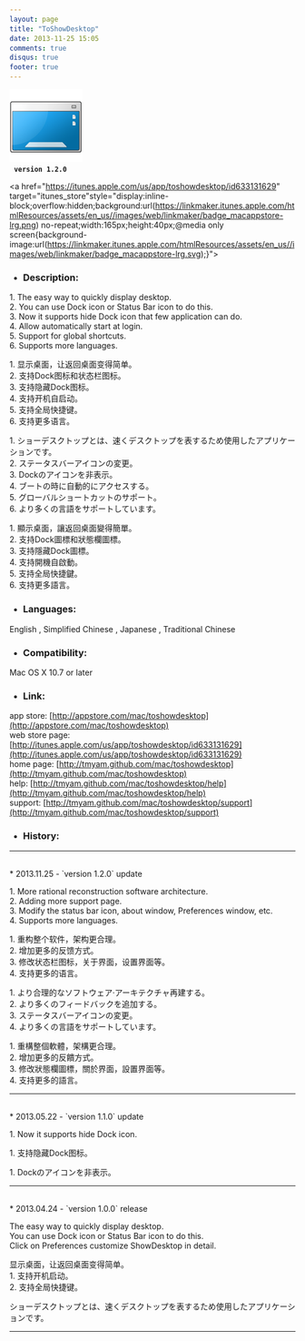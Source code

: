 ```yaml
---
layout: page
title: "ToShowDesktop"
date: 2013-11-25 15:05
comments: true
disqus: true
footer: true
---
```

![icon](/mac/toshowdesktop/icon.png)   
&nbsp;&nbsp;**`version 1.2.0`**

<a href="https://itunes.apple.com/us/app/toshowdesktop/id633131629" target="itunes_store"style="display:inline-block;overflow:hidden;background:url(https://linkmaker.itunes.apple.com/htmlResources/assets/en_us//images/web/linkmaker/badge_macappstore-lrg.png) no-repeat;width:165px;height:40px;@media only screen{background-image:url(https://linkmaker.itunes.apple.com/htmlResources/assets/en_us//images/web/linkmaker/badge_macappstore-lrg.svg);}"></a>

* ### Description:   

1.&nbsp;The easy way to quickly display desktop.   
2.&nbsp;You can use Dock icon or Status Bar icon to do this.   
3.&nbsp;Now it supports hide Dock icon that few application can do.   
4.&nbsp;Allow automatically start at login.   
5.&nbsp;Support for global shortcuts.   
6.&nbsp;Supports more languages.    

1.&nbsp;显示桌面，让返回桌面变得简单。   
2.&nbsp;支持Dock图标和状态栏图标。   
3.&nbsp;支持隐藏Dock图标。   
4.&nbsp;支持开机自启动。   
5.&nbsp;支持全局快捷键。   
6.&nbsp;支持更多语言。       

1.&nbsp;ショーデスクトップとは、速くデスクトップを表するため使用したアプリケーションです。   
2.&nbsp;ステータスバーアイコンの変更。   
3.&nbsp;Dockのアイコンを非表示。   
4.&nbsp;ブートの時に自動的にアクセスする。   
5.&nbsp;グローバルショートカットのサポート。   
6.&nbsp;より多くの言語をサポートしています。   

1.&nbsp;顯示桌面，讓返回桌面變得簡單。   
2.&nbsp;支持Dock圖標和狀態欄圖標。   
3.&nbsp;支持隱藏Dock圖標。     
4.&nbsp;支持開機自啟動。   
5.&nbsp;支持全局快捷鍵。   
6.&nbsp;支持更多語言。   

* ### Languages: 

English , Simplified Chinese , Japanese , Traditional Chinese

* ### Compatibility: 

Mac OS X 10.7 or later

* ### Link:

app store: [http://appstore.com/mac/toshowdesktop](http://appstore.com/mac/toshowdesktop)   
web store page: [http://itunes.apple.com/us/app/toshowdesktop/id633131629](http://itunes.apple.com/us/app/toshowdesktop/id633131629)   
home page: [http://tmyam.github.com/mac/toshowdesktop](http://tmyam.github.com/mac/toshowdesktop)  
help: [http://tmyam.github.com/mac/toshowdesktop/help](http://tmyam.github.com/mac/toshowdesktop/help)   
support: [http://tmyam.github.com/mac/toshowdesktop/support](http://tmyam.github.com/mac/toshowdesktop/support)


* ### History:
***
<br/>
* 2013.11.25  - `version 1.2.0` update  

1.&nbsp;More rational reconstruction software architecture.   
2.&nbsp;Adding more support page.   
3.&nbsp;Modify the status bar icon, about window, Preferences window, etc.   
4.&nbsp;Supports more languages.   

1.&nbsp;重构整个软件，架构更合理。   
2.&nbsp;增加更多的反馈方式。   
3.&nbsp;修改状态栏图标，关于界面，设置界面等。   
4.&nbsp;支持更多的语言。   

1.&nbsp;より合理的なソフトウェア·アーキテクチャ再建する。   
2.&nbsp;より多くのフィードバックを追加する。   
3.&nbsp;ステータスバーアイコンの変更。   
4.&nbsp;より多くの言語をサポートしています。   

1.&nbsp;重構整個軟體，架構更合理。   
2.&nbsp;增加更多的反饋方式。   
3.&nbsp;修改狀態欄圖標，關於界面，設置界面等。   
4.&nbsp;支持更多的語言。   

***
<br/>
* 2013.05.22  - `version 1.1.0` update  

1.&nbsp;Now it supports hide Dock icon.  

1.&nbsp;支持隐藏Dock图标。

1.&nbsp;Dockのアイコンを非表示。

***
<br/>
* 2013.04.24  - `version 1.0.0` release  

The easy way to quickly display desktop.    
You can use Dock icon or Status Bar icon to do this.    
Click on Preferences customize ShowDesktop in detail.   

显示桌面，让返回桌面变得简单。   
1.&nbsp;支持开机启动。   
2.&nbsp;支持全局快捷键。   

ショーデスクトップとは、速くデスクトップを表するため使用したアプリケーションです。   

***







